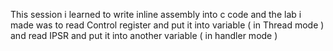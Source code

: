 This session i learned to write inline assembly
into c code and the lab i made was to read Control 
register and put it into variable ( in Thread mode )
and read IPSR and put it into another variable ( in handler mode )
